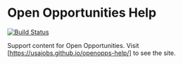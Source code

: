 # Open Opportunities Help

[![Build Status](https://travis-ci.org/USAJOBS/openopps-help.svg?branch=master)](https://travis-ci.org/USAJOBS/openopps-help/)

Support content for Open Opportunities. Visit [https://usajobs.github.io/openopps-help/] to see the site. 
